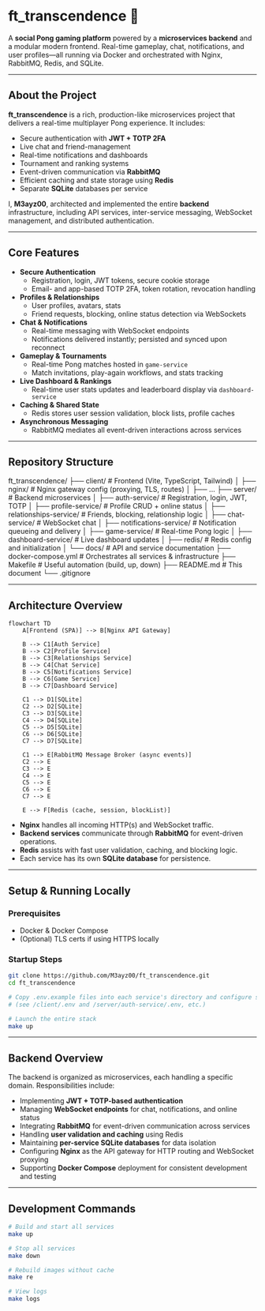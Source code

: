 # ft_transcendence 🏓

A **social Pong gaming platform** powered by a **microservices backend** and a modular modern frontend. Real-time gameplay, chat, notifications, and user profiles—all running via Docker and orchestrated with Nginx, RabbitMQ, Redis, and SQLite.

---

##  About the Project

**ft_transcendence** is a rich, production-like microservices project that delivers a real-time multiplayer Pong experience. It includes:

- Secure authentication with **JWT + TOTP 2FA**
- Live chat and friend-management
- Real-time notifications and dashboards
- Tournament and ranking systems
- Event-driven communication via **RabbitMQ**
- Efficient caching and state storage using **Redis**
- Separate **SQLite** databases per service

I, **M3ayz00**, architected and implemented the entire **backend** infrastructure, including API services, inter-service messaging, WebSocket management, and distributed authentication.

---

##  Core Features

- **Secure Authentication**
  - Registration, login, JWT tokens, secure cookie storage
  - Email- and app-based TOTP 2FA, token rotation, revocation handling  
- **Profiles & Relationships**
  - User profiles, avatars, stats
  - Friend requests, blocking, online status detection via WebSockets  
- **Chat & Notifications**
  - Real-time messaging with WebSocket endpoints
  - Notifications delivered instantly; persisted and synced upon reconnect  
- **Gameplay & Tournaments**
  - Real-time Pong matches hosted in `game-service`
  - Match invitations, play-again workflows, and stats tracking  
- **Live Dashboard & Rankings**
  - Real-time user stats updates and leaderboard display via `dashboard-service`  
- **Caching & Shared State**
  - Redis stores user session validation, block lists, profile caches  
- **Asynchronous Messaging**
  - RabbitMQ mediates all event-driven interactions across services  

---

##  Repository Structure

ft_transcendence/
├── client/                        # Frontend (Vite, TypeScript, Tailwind)
│   ├── nginx/                         # Nginx gateway config (proxying, TLS, routes)
│   ├── ...
├── server/                        # Backend microservices
│   ├── auth-service/              # Registration, login, JWT, TOTP
│   ├── profile-service/           # Profile CRUD + online status
│   ├── relationships-service/     # Friends, blocking, relationship logic
│   ├── chat-service/              # WebSocket chat
│   ├── notifications-service/     # Notification queueing and delivery
│   ├── game-service/              # Real-time Pong logic
│   ├── dashboard-service/         # Live dashboard updates
│   ├── redis/                     # Redis config and initialization
│   └── docs/                      # API and service documentation
├── docker-compose.yml             # Orchestrates all services & infrastructure
├── Makefile                       # Useful automation (build, up, down)
├── README.md                      # This document
└── .gitignore


---

##  Architecture Overview

```mermaid
flowchart TD
    A[Frontend (SPA)] --> B[Nginx API Gateway]

    B --> C1[Auth Service]
    B --> C2[Profile Service]
    B --> C3[Relationships Service]
    B --> C4[Chat Service]
    B --> C5[Notifications Service]
    B --> C6[Game Service]
    B --> C7[Dashboard Service]

    C1 --> D1[SQLite]
    C2 --> D2[SQLite]
    C3 --> D3[SQLite]
    C4 --> D4[SQLite]
    C5 --> D5[SQLite]
    C6 --> D6[SQLite]
    C7 --> D7[SQLite]

    C1 --> E[RabbitMQ Message Broker (async events)]
    C2 --> E
    C3 --> E
    C4 --> E
    C5 --> E
    C6 --> E
    C7 --> E

    E --> F[Redis (cache, session, blockList)]
```

- **Nginx** handles all incoming HTTP(s) and WebSocket traffic.
- **Backend services** communicate through **RabbitMQ** for event-driven operations.
- **Redis** assists with fast user validation, caching, and blocking logic.
- Each service has its own **SQLite database** for persistence.

---

##  Setup & Running Locally

### Prerequisites
- Docker & Docker Compose
- (Optional) TLS certs if using HTTPS locally

### Startup Steps
```bash
git clone https://github.com/M3ayz00/ft_transcendence.git
cd ft_transcendence

# Copy .env.example files into each service's directory and configure secrets
# (see /client/.env and /server/auth-service/.env, etc.)

# Launch the entire stack
make up
```
---

## Backend Overview

The backend is organized as microservices, each handling a specific domain. Responsibilities include:

- Implementing **JWT + TOTP-based authentication**
- Managing **WebSocket endpoints** for chat, notifications, and online status
- Integrating **RabbitMQ** for event-driven communication across services
- Handling **user validation and caching** using Redis
- Maintaining **per-service SQLite databases** for data isolation
- Configuring **Nginx** as the API gateway for HTTP routing and WebSocket proxying
- Supporting **Docker Compose** deployment for consistent development and testing

---

## Development Commands

```bash
# Build and start all services
make up

# Stop all services
make down

# Rebuild images without cache
make re

# View logs
make logs
```
